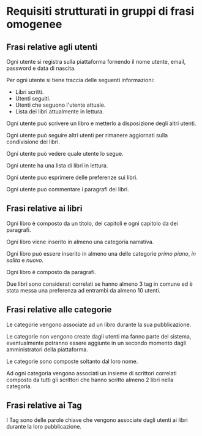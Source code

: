 # Requisiti strutturati in gruppi di frasi omogenee

## Frasi relative agli utenti

Ogni utente si registra sulla piattaforma fornendo il nome utente, email, password e data di nascita.

Per ogni utente si tiene traccia delle seguenti informazioni:

* Libri scritti.
* Utenti seguiti.
* Utenti che seguono l'utente attuale.
* Lista dei libri attualmente in lettura.

Ogni utente può scrivere un libro e metterlo a disposizione degli altri utenti.

Ogni utente può seguire altri utenti per rimanere aggiornati sulla condivisione dei libri.

Ogni utente può vedere quale utente lo segue.

Ogni utente ha una lista di libri in lettura.

Ogni utente puo esprimere delle preferenze sui libri.

Ogni utente puo commentare i paragrafi dei libri.

## Frasi relative ai libri

Ogni libro è composto da un titolo, dei capitoli e ogni capitolo da dei paragrafi.

Ogni libro viene inserito in almeno una categoria narrativa.

Ogni libro può essere inserito in almeno una delle categorie _primo piano_, _in salita_ e _nuovo_.

Ogni libro è composto da paragrafi.

Due libri sono considerati correlati se hanno almeno 3 tag in comune ed è stata messa una preferenza ad entrambi da almeno 10 utenti.

## Frasi relative alle categorie

Le categorie vengono associate ad un libro durante la sua pubblicazione.

Le categorie non vengono create dagli utenti ma fanno parte del sistema, eventualmente potranno essere aggiunte in un secondo momento dagli amministratori della piattaforma.

Le categorie sono composte soltanto dal loro nome.

Ad ogni categoria vengono associati un insieme di scrittori correlati composto da tutti gli scrittori che hanno scritto almeno 2 libri nella categoria.

## Frasi relative ai Tag

I Tag sono delle parole chiave che vengono associate dagli utenti ai libri durante la loro pubblicazione.
